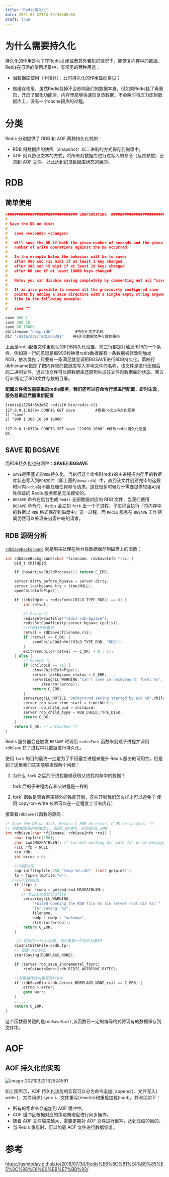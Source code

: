 ```yaml
---
title: "Redis持久化"
date: 2021-03-22T14:39:58+08:00
draft: true
---
```


# 为什么需要持久化

持久化的作用是为了在Redis关闭或者意外宕机的情况下，能恢复内存中的数据。Redis在日常的使用场景中，有常见的两种用途：

- 当数据库使用（不推荐），此时持久化的作用显而易见；

- 做缓存使用，虽然Redis挂掉不会影响我们的数据本身，但如果Redis挂了再重启，开启了固化功能后，内存里能够快速恢复热数据，不会瞬时将压力压到数据库上，没有一个cache预热的过程。



# 分类



Redis 分别提供了 RDB 和 AOF 两种持久化机制：

- RDB 将数据库的快照（snapshot）以二进制的方式保存到磁盘中。
- AOF 则以协议文本的方式，将所有对数据库进行过写入的命令（及其参数）记录到 AOF 文件，以此达到记录数据库状态的目的。





# RDB 

## 简单使用

```c
################################ SNAPSHOTTING  ################################
#    
# Save the DB on disk:
#    
#   save <seconds> <changes>
#    
#   Will save the DB if both the given number of seconds and the given
#   number of write operations against the DB occurred.
#    
#   In the example below the behavior will be to save:
#   after 900 sec (15 min) if at least 1 key changed
#   after 300 sec (5 min) if at least 10 keys changed
#   after 60 sec if at least 10000 keys changed
#    
#   Note: you can disable saving completely by commenting out all "save" lines.
#    
#   It is also possible to remove all the previously configured save
#   points by adding a save directive with a single empty string argument
#   like in the following example:
#    
#   save ""

save 900 1
save 300 10
save 60 10000
dbfilename "dump.rdb"          #持久化文件名称
dir "/data/dbs/redis/6381"    #持久化数据文件存放的路径

```



上面是redis配置文件里默认的RDB持久化设置，前三行都是对触发RDB的一个条件，例如第一行的意思是每900秒钟里redis数据库有一条数据被修改则触发RDB，依次类推；只要有一条满足就会调用BGSAVE进行RDB持久化。第四行dbfilename指定了把内存里的数据库写入本地文件的名称，该文件是进行压缩后的二进制文件，通过该文件可以把数据库还原到生成该文件时数据库的状态。第五行dir指定了RDB文件存放的目录。



**配置文件修改需要重启redis服务，我们还可以在命令行里进行配置，即时生效，服务器重启后需重新配置**

```shell
[redis@iZ254r8s3m6Z redis]# bin/redis-cli
127.0.0.1:6379> CONFIG GET save         #查看redis持久化配置
1) "save"
2) "900 1 300 10 60 10000"
 
127.0.0.1:6379> CONFIG SET save "21600 1000" #修改redis持久化配置
OK
```



## SAVE 和 BGSAVE 

而RDB持久化也分两种：**SAVE**和**BGSAVE**


- `SAVE`是阻塞式的`RDB`持久化，当执行这个命令时redis的主进程把内存里的数据库状态写入到`RDB`文件（即上面的`dump.rdb`）中，直到该文件创建完毕的这段时间内`redis`将不能处理任何命令请求。这在很多时候对于需要提供较强可用性保证的 Redis 服务都是无法接受的。
-    `BGSAVE` 命令在后台生成 `Redis` 全部数据对应的 RDB 文件，当我们使用 `BGSAVE` 命令时，`Redis` 会立刻 `fork` 出一个子进程，子进程会执行『将内存中的数据以 `RDB` 格式保存到磁盘中』这一过程，而 `Redis` 服务在 `BGSAVE` 工作期间仍然可以处理来自客户端的请求。





## RDB 源码分析

[`rdbSaveBackground`](https://github.com/antirez/redis/blob/e916058f0ba59e964f5de3dee17f46ae08f1d385/src/rdb.c#L1343-L1378) 就是用来处理在后台将数据保存到磁盘上的函数：



```c
int rdbSaveBackground(char *filename, rdbSaveInfo *rsi) {
    pid_t childpid;

    if (hasActiveChildProcess()) return C_ERR;

    server.dirty_before_bgsave = server.dirty;
    server.lastbgsave_try = time(NULL);
    openChildInfoPipe();

    if ((childpid = redisFork(CHILD_TYPE_RDB)) == 0) {
        int retval;

        /* Child */
        redisSetProcTitle("redis-rdb-bgsave");
        redisSetCpuAffinity(server.bgsave_cpulist);
      	//子进程开始备份
        retval = rdbSave(filename,rsi);
        if (retval == C_OK) {
            sendChildCOWInfo(CHILD_TYPE_RDB, "RDB");
        }
        exitFromChild((retval == C_OK) ? 0 : 1);
    } else {
        /* Parent */
        if (childpid == -1) {
            closeChildInfoPipe();
            server.lastbgsave_status = C_ERR;
            serverLog(LL_WARNING,"Can't save in background: fork: %s",
                strerror(errno));
            return C_ERR;
        }
        serverLog(LL_NOTICE,"Background saving started by pid %d",childpid);
        server.rdb_save_time_start = time(NULL);
        server.rdb_child_pid = childpid;
        server.rdb_child_type = RDB_CHILD_TYPE_DISK;
        return C_OK;
    }
    return C_OK; /* unreached */
}
```



Redis 服务器会在触发 `BGSAVE` 时调用 `redisFork` 函数来创建子进程并调用 `rdbSave` 在子进程中对数据进行持久化。

使用 `fork` 的目的最终一定是为了不阻塞主进程来提升 Redis 服务的可用性，但是到了这里我们其实能够发现两个问题：

1. 为什么 `fork` 之后的子进程能够获取父进程内存中的数据？

   fork 后的子进程内存和父进程是一样的

2. fork` 函数是否会带来额外的性能开销，这些开销我们怎么样才可以避免？ 使用 copy-on-write 技术可以在一定程度上节省内存）





接着看`rdbSave()`函数的源码：

```c
/* Save the DB on disk. Return C_ERR on error, C_OK on success. */
// 将数据库保存在磁盘上，返回C_OK成功，否则返回C_ERR
int rdbSave(char *filename, rdbSaveInfo *rsi) {
    char tmpfile[256];
    char cwd[MAXPATHLEN]; /* Current working dir path for error messages. */
    FILE *fp = NULL;
    rio rdb;
    int error = 0;
	
  	//创建文件
    snprintf(tmpfile,256,"temp-%d.rdb", (int) getpid());
    fp = fopen(tmpfile,"w");
   //打开文件失败
  	if (!fp) {
        char *cwdp = getcwd(cwd,MAXPATHLEN);
       // 写日志信息到logfile
        serverLog(LL_WARNING,
            "Failed opening the RDB file %s (in server root dir %s) "
            "for saving: %s",
            filename,
            cwdp ? cwdp : "unknown",
            strerror(errno));
        return C_ERR;
    }

 	 // 初始化一个rio对象，该对象是一个文件对象IO
    rioInitWithFile(&rdb,fp);
    // 设置 久化转态
  	startSaving(RDBFLAGS_NONE);

    if (server.rdb_save_incremental_fsync)
        rioSetAutoSync(&rdb,REDIS_AUTOSYNC_BYTES);

  	//将数据库的内容写到rio中
    if (rdbSaveRio(&rdb,&error,RDBFLAGS_NONE,rsi) == C_ERR) {
        errno = error;
        goto werr;
    }
	.....
    return C_ERR;
}

```



这个函数最关键的是`rdbSaveRio()`,该函数已一定的编码格式将现有的数据保存到文件中。



# AOF

## AOF 持久化的实现



![image-20210322162524591](image-20210322162524591.png)



如上图所示，AOF 持久化功能的实现可以分为命令追加( append )、文件写入( write )、文件同步( sync )、文件重写(rewrite)和重启加载(load)。其流程如下：

- 所有的写命令会追加到 AOF 缓冲中。
- AOF 缓冲区根据对应的策略向硬盘进行同步操作。
- 随着 AOF 文件越来越大，需要定期对 AOF 文件进行重写，达到压缩的目的。
- 当 Redis 重启时，可以加载 AOF 文件进行数据恢复。



# 参考 



 https://gsmtoday.github.io/2018/07/30/Redis%E6%8C%81%E4%B9%85%E5%8C%96%E6%80%BB%E7%BB%93/